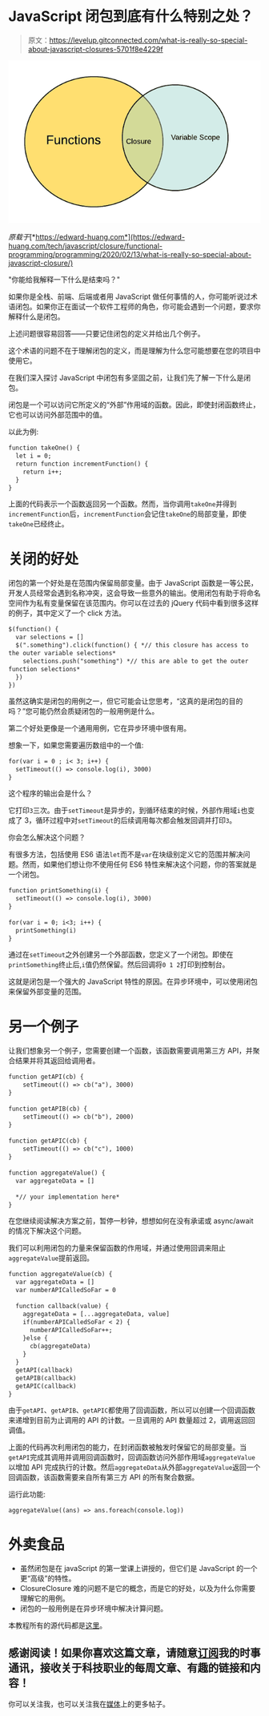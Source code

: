 # JavaScript 闭包到底有什么特别之处？

> 原文：<https://levelup.gitconnected.com/what-is-really-so-special-about-javascript-closures-5701f8e4229f>

![](img/49e412f80563ad5df944d9642cd15206.png)

*原载于*[*https://edward-huang.com*](https://edward-huang.com/tech/javascript/closure/functional-programming/programming/2020/02/13/what-is-really-so-special-about-javascript-closure/)

"你能给我解释一下什么是结束吗？"

如果你是全栈、前端、后端或者用 JavaScript 做任何事情的人，你可能听说过术语闭包。如果你正在面试一个软件工程师的角色，你可能会遇到一个问题，要求你解释什么是闭包。

上述问题很容易回答——只要记住闭包的定义并给出几个例子。

这个术语的问题不在于理解闭包的定义，而是理解为什么您可能想要在您的项目中使用它。

在我们深入探讨 JavaScript 中闭包有多坚固之前，让我们先了解一下什么是闭包。

闭包是一个可以访问它所定义的“外部”作用域的函数。因此，即使封闭函数终止，它也可以访问外部范围中的值。

以此为例:

```
function takeOne() {
  let i = 0;
  return function incrementFunction() {
    return i++;
  }
}
```

上面的代码表示一个函数返回另一个函数。然而，当你调用`takeOne`并得到`incrementFunction`后，`incrementFunction`会记住`takeOne`的局部变量，即使`takeOne`已经终止。

# 关闭的好处

闭包的第一个好处是在范围内保留局部变量。由于 JavaScript 函数是一等公民，开发人员经常会遇到名称冲突，这会导致一些意外的输出。使用闭包有助于将命名空间作为私有变量保留在该范围内。你可以在过去的 jQuery 代码中看到很多这样的例子，其中定义了一个 click 方法。

```
$(function() {
  var selections = []
  $(".something").click(function() { *// this closure has access to the outer variable selections*
    selections.push("something") *// this are able to get the outer function selections*
  })
})
```

虽然这确实是闭包的用例之一，但它可能会让您思考，“这真的是闭包的目的吗？”您可能仍然会质疑闭包的一般用例是什么。

第二个好处更像是一个通用用例，它在异步环境中很有用。

想象一下，如果您需要遍历数组中的一个值:

```
for(var i = 0 ; i< 3; i++) {
  setTimeout(() => console.log(i), 3000)
}
```

这个程序的输出会是什么？

它打印`3`三次。由于`setTimeout`是异步的，到循环结束的时候，外部作用域`i`也变成了 3，循环过程中对`setTimeout`的后续调用每次都会触发回调并打印`3`。

你会怎么解决这个问题？

有很多方法，包括使用 ES6 语法`let`而不是`var`在块级别定义它的范围并解决问题。然而，如果他们想让你不使用任何 ES6 特性来解决这个问题，你的答案就是一个闭包。

```
function printSomething(i) {
  setTimeout(() => console.log(i), 3000)
}

for(var i = 0; i<3; i++) {
  printSomething(i)
}
```

通过在`setTimeout`之外创建另一个外部函数，您定义了一个闭包。即使在`printSomething`终止后,`i`值仍然保留。然后回调将`0 1 2`打印到控制台。

这就是闭包是一个强大的 JavaScript 特性的原因。在异步环境中，可以使用闭包来保留外部变量的范围。

# 另一个例子

让我们想象另一个例子，您需要创建一个函数，该函数需要调用第三方 API，并聚合结果并将其返回给调用者。

```
function getAPI(cb) {
    setTimeout(() => cb("a"), 3000)
}

function getAPIB(cb) {
    setTimeout(() => cb("b"), 2000)
}

function getAPIC(cb) {
    setTimeout(() => cb("c"), 1000)
}

function aggregateValue() {
  var aggregateData = []

  *// your implementation here*
}
```

在您继续阅读解决方案之前，暂停一秒钟，想想如何在没有承诺或 async/await 的情况下解决这个问题。

我们可以利用闭包的力量来保留函数的作用域，并通过使用回调来阻止`aggregateValue`提前返回。

```
function aggregateValue(cb) {
  var aggregateData = []
  var numberAPICalledSoFar = 0

  function callback(value) {
    aggregateData = [...aggregateData, value]
    if(numberAPICalledSoFar < 2) {
      numberAPICalledSoFar++;
    }else {
      cb(aggregateData)
    }
  }
  getAPI(callback)
  getAPIB(callback)
  getAPIC(callback)
}
```

由于`getAPI`、`getAPIB`、`getAPIC`都使用了回调函数，所以可以创建一个回调函数来递增到目前为止调用的 API 的计数。一旦调用的 API 数量超过 2，调用返回回调值。

上面的代码再次利用闭包的能力，在封闭函数被触发时保留它的局部变量。当`getAPI`完成其调用并调用回调函数时，回调函数访问外部作用域`aggregateValue`以增加 API 完成执行的计数。然后`aggregateData`从外部`aggregateValue`返回一个回调函数，该函数需要来自所有第三方 API 的所有聚合数据。

运行此功能:

```
aggregateValue((ans) => ans.foreach(console.log))
```

# 外卖食品

*   虽然闭包是在 javaScript 的第一堂课上讲授的，但它们是 JavaScript 的一个更“高级”的特性。
*   ClosureClosure 难的问题不是它的概念，而是它的好处，以及为什么你需要理解它的用例。
*   闭包的一般用例是在异步环境中解决计算问题。

本教程所有的源代码都是[这里](https://github.com/edwardGunawan/Blog-Tutorial/tree/master/ClosureTutorial)。

## 感谢阅读！如果你喜欢这篇文章，请随意[订阅](https://edward-huang.com/subscribe/)我的时事通讯，接收关于科技职业的每周文章、有趣的链接和内容！

你可以关注我，也可以关注我在[媒体](https://medium.com/@edwardgunawan880)上的更多帖子。